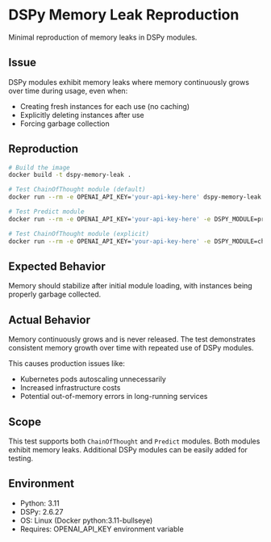 # DSPy Memory Leak Reproduction

Minimal reproduction of memory leaks in DSPy modules.

## Issue

DSPy modules exhibit memory leaks where memory continuously grows over time during usage, even when:
- Creating fresh instances for each use (no caching)
- Explicitly deleting instances after use  
- Forcing garbage collection

## Reproduction

```bash
# Build the image
docker build -t dspy-memory-leak .

# Test ChainOfThought module (default)
docker run --rm -e OPENAI_API_KEY='your-api-key-here' dspy-memory-leak

# Test Predict module  
docker run --rm -e OPENAI_API_KEY='your-api-key-here' -e DSPY_MODULE=predict dspy-memory-leak

# Test ChainOfThought module (explicit)
docker run --rm -e OPENAI_API_KEY='your-api-key-here' -e DSPY_MODULE=chainofthought dspy-memory-leak
```

## Expected Behavior

Memory should stabilize after initial module loading, with instances being properly garbage collected.

## Actual Behavior  

Memory continuously grows and is never released. The test demonstrates consistent memory growth over time with repeated use of DSPy modules.

This causes production issues like:
- Kubernetes pods autoscaling unnecessarily
- Increased infrastructure costs  
- Potential out-of-memory errors in long-running services

## Scope

This test supports both `ChainOfThought` and `Predict` modules. Both modules exhibit memory leaks. Additional DSPy modules can be easily added for testing.

## Environment

- Python: 3.11
- DSPy: 2.6.27
- OS: Linux (Docker python:3.11-bullseye)
- Requires: OPENAI_API_KEY environment variable